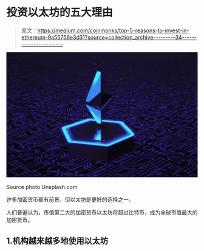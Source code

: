 # 投资以太坊的五大理由

> 原文：<https://medium.com/coinmonks/top-5-reasons-to-invest-in-ethereum-9a55756e3d31?source=collection_archive---------34----------------------->

![](img/9c89971b3d07524a1c5d8fba8d0efa97.png)

Source photo Unsplash.com

许多加密货币都有前景，但以太坊是更好的选择之一。

人们普遍认为，市值第二大的加密货币以太坊将超过比特币，成为全球市值最大的加密货币。

## 1.机构越来越多地使用以太坊